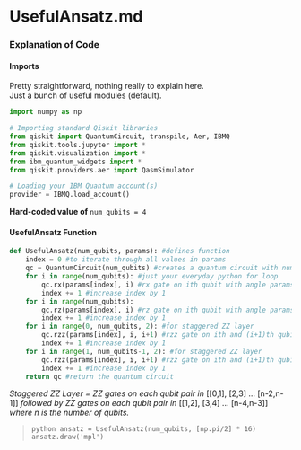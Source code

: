 # UsefulAnsatz.md
### Explanation of Code

#### Imports
Pretty straightforward, nothing really to explain here.  
Just a bunch of useful modules (default).

```python
import numpy as np

# Importing standard Qiskit libraries
from qiskit import QuantumCircuit, transpile, Aer, IBMQ
from qiskit.tools.jupyter import *
from qiskit.visualization import *
from ibm_quantum_widgets import *
from qiskit.providers.aer import QasmSimulator

# Loading your IBM Quantum account(s)
provider = IBMQ.load_account()
```

**Hard-coded value of** ```num_qubits = 4```

#### UsefulAnsatz Function
```python
def UsefulAnsatz(num_qubits, params): #defines function
    index = 0 #to iterate through all values in params
    qc = QuantumCircuit(num_qubits) #creates a quantum circuit with num_qubits qubits
    for i in range(num_qubits): #just your everyday python for loop
        qc.rx(params[index], i) #rx gate on ith qubit with angle params[index]
        index += 1 #increase index by 1
    for i in range(num_qubits):
        qc.rz(params[index], i) #rz gate on ith qubit with angle params[index]
        index += 1 #increase index by 1
    for i in range(0, num_qubits, 2): #for staggered ZZ layer
        qc.rzz(params[index], i, i+1) #rzz gate on ith and (i+1)th qubit with angle params[index]
        index += 1 #increase index by 1
    for i in range(1, num_qubits-1, 2): #for staggered ZZ layer
        qc.rzz(params[index], i, i+1) #rzz gate on ith and (i+1)th qubit with angle params[index]
        index += 1 #increase index by 1
    return qc #return the quantum circuit
```
*Staggered ZZ Layer = ZZ gates on each qubit pair in* \[\[0,1\], \[2,3\] ... \[n-2,n-1\]\]
*followed by ZZ gates on each qubit pair in* \[\[1,2\], \[3,4\] ... \[n-4,n-3\]\]
*where n is the number of qubits.*
   
 > ```
 > python ansatz = UsefulAnsatz(num_qubits, [np.pi/2] * 16)
 > ansatz.draw('mpl')
 > ```
